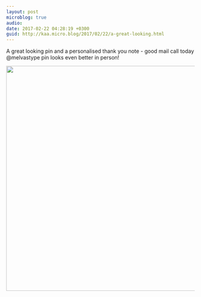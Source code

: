```yaml
---
layout: post
microblog: true
audio: 
date: 2017-02-22 04:28:19 +0300
guid: http://kaa.micro.blog/2017/02/22/a-great-looking.html
---
```

A great looking pin and a personalised thank you note - good mail call today @melvastype pin looks even better in person!

<img src="http://www.kaa.bz/uploads/2018/762a28757f.jpg" width="600" height="600" />
